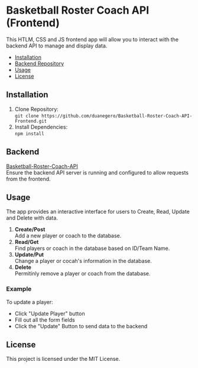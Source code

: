 # Basketball Roster Coach API (Frontend)

This HTLM, CSS and JS frontend app will allow you to interact with the backend API to manage and display data.

- [Installation](#installation)
- [Backend Repository](#backend)
- [Usage](#usage)
- [License](#license)

## Installation
1. Clone Repository:<br>
  ```git clone https://github.com/duanegero/Basketball-Roster-Coach-API-Frontend.git```
2. Install Dependencies:<br>
  ```npm install```
## Backend
[Basketball-Roster-Coach-API](https://github.com/duanegero/Basketball-Roster-Coach-API.git)<br>
Ensure the backend API server is running and configured to allow requests from the frontend.<br>
## Usage
The app provides an interactive interface for users to Create, Read, Update and Delete with data.<br>

1. **Create/Post**<br>
Add a new player or coach to the database.
2. **Read/Get**<br>
Find players or coach in the database based on ID/Team Name.
3. **Update/Put**<br>
Change a player or cocah's information in the database.
4. **Delete**<br>
Permitinly remove a player or coach from the database. 

### Example
To update a player:
- Click "Update Player" button
- Fill out all the form fields
- Click the "Update" Button to send data to the backend

## License

This project is licensed under the MIT License.
